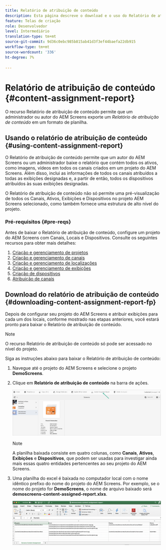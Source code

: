 ```yaml
---
title: Relatório de atribuição de conteúdo
description: Esta página descreve o download e o uso do Relatório de atribuição de conteúdo.
feature: Telas de criação
role: Desenvolvedor
level: Intermediário
translation-type: tm+mt
source-git-commit: 9d36c0ebc985b815ab41d3f3ef44baefa22db915
workflow-type: tm+mt
source-wordcount: '336'
ht-degree: 7%

---
```



# Relatório de atribuição de conteúdo {#content-assignment-report}

O recurso Relatório de atribuição de conteúdo permite que um administrador ou autor do AEM Screens exporte um *Relatório de atribuição de conteúdo* em um formato de planilha.

## Usando o relatório de atribuição de conteúdo {#using-content-assignment-report}

O Relatório de atribuição de conteúdo permite que um autor do AEM Screens ou um administrador baixe o relatório que contém todos os ativos, como imagens, vídeos em todos os canais criados em um projeto do AEM Screens. Além disso, inclui as informações de todos os canais atribuídos a todas as exibições designadas e, a partir de então, todos os dispositivos atribuídos às suas exibições designadas.

O Relatório de atribuição de conteúdo não só permite uma pré-visualização de todos os Canais, Ativos, Exibições e Dispositivos no projeto AEM Screens selecionado, como também fornece uma estrutura de alto nível do projeto.


### Pré-requisitos {#pre-reqs}

Antes de baixar o Relatório de atribuição de conteúdo, configure um projeto do AEM Screens com Canais, Locais e Dispositivos.
Consulte os seguintes recursos para obter mais detalhes:

1. [Criação e gerenciamento de projetos](/help/user-guide/creating-a-screens-project.md)
1. [Criação e gerenciamento de canais](/help/user-guide/managing-channels.md)
1. [Criação e gerenciamento de localizações](/help/user-guide/managing-locations.md)
1. [Criação e gerenciamento de exibições](/help/user-guide/managing-displays.md)
1. [Criação de dispositivos](/help/user-guide/managing-devices.md)
1. [Atribuição de canais](/help/user-guide/channel-assignment-latest-fp.md)


## Download do relatório de atribuição de conteúdo {#downloading-content-assignment-report-fp}

Depois de configurar seu projeto do AEM Screens e atribuir exibições para cada um dos locais, conforme mostrado nas etapas anteriores, você estará pronto para baixar o Relatório de atribuição de conteúdo.

>[!NOTE]
>O recurso Relatório de atribuição de conteúdo só pode ser acessado no nível do projeto.

Siga as instruções abaixo para baixar o Relatório de atribuição de conteúdo:

1. Navegue até o projeto do AEM Screens e selecione o projeto **DemoScreens**.

1. Clique em **Relatório de atribuição de conteúdo** na barra de ações.

   ![imagem](/help/user-guide/assets/content-assignment-report/can-download.png)

   >[!NOTE]
   >A planilha baixada consiste em quatro colunas, como **Canais**, **Ativos**, **Exibições** e **Dispositivos**, que podem ser usadas para investigar ainda mais essas quatro entidades pertencentes ao seu projeto do AEM Screens.

1. Uma planilha do excel é baixada no computador local com o nome idêntico prefixo do nome do projeto do AEM Screens. Por exemplo, se o nome do projeto for **DemoScreens**, o nome de arquivo baixado será **demoscreens-content-assigned-report.xlxs**.

   ![imagem](/help/user-guide/assets/content-assignment-report/car-download1.png)

